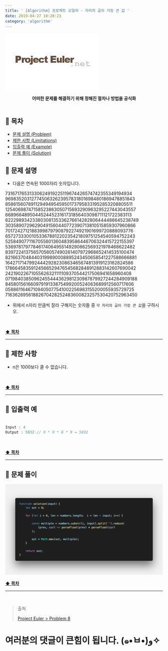 ```yaml
---
title: ' [Algorithm] 프로젝트 오일러 - 자리의 곱이 가장 큰 값 '
date: 2019-04-27 18:28:23
category: 'algorithm'
---
```


![](./images/logo.png)

<center><strong>어떠한 문제를 해결하기 위해 정해진 절차나 방법을 공식화</strong></center>

<br />

## **💎 목차**
  * [문제 설명 (Problem)](#-문제-설명)
  * [제한 사항 (Limitations)](#-제한-사항)
  * [입출력 예 (Example)](#-입출력-예)
  * [문제 풀이 (Solution)](#-문제-풀이)

## **📕 문제 설명**

- 다음은 연속된 1000자리 숫자입니다.

73167176531330624919225119674426574742355349194934
96983520312774506326239578318016984801869478851843
85861560789112949495459501737958331952853208805511
12540698747158523863050715693290963295227443043557
66896648950445244523161731856403098711121722383113
62229893423380308135336276614282806444486645238749
30358907296290491560440772390713810515859307960866
70172427121883998797908792274921901699720888093776
65727333001053367881220235421809751254540594752243
52584907711670556013604839586446706324415722155397
53697817977846174064955149290862569321978468622482
83972241375657056057490261407972968652414535100474
82166370484403199890008895243450658541227588666881
16427171479924442928230863465674813919123162824586
17866458359124566529476545682848912883142607690042
24219022671055626321111109370544217506941658960408
07198403850962455444362981230987879927244284909188
84580156166097919133875499200524063689912560717606
05886116467109405077541002256983155200055935729725
71636269561882670428252483600823257530420752963450

- 위에서 n자리 만큼씩 잘라 구해지는 숫자들 중 `각 자리의 곱이 가장 큰 값`을 구하시오.

<br />

**[⬆ 목차](#-목차)**

---

## **🔖 제한 사항**

- n은 1000보다 클 수 없습니다.

<br />

**[⬆ 목차](#-목차)**

---

## **📙 입출력 예**

```js

Input : 4
Output : 5832 // 9 * 9 * 8 * 9 = 5832

```

<br />

**[⬆ 목차](#-목차)**

---

## **📘 문제 풀이**

![](./images/solution.8.png)
<br />

**[⬆ 목차](#-목차)**

---

<br />

> 출처
>
> <a href="http://euler.synap.co.kr/prob_detail.php?id=8" target="_blank">Project Euler > Problem 8</a>

# 여러분의 댓글이 큰힘이 됩니다. (๑•̀ㅂ•́)و✧
